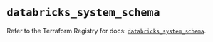 # `databricks_system_schema`

Refer to the Terraform Registry for docs: [`databricks_system_schema`](https://registry.terraform.io/providers/databricks/databricks/1.65.0/docs/resources/system_schema).
